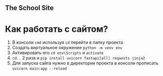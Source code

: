 ## The School Site
# Как работать с сайтом?
1. В консоли ```cmd``` используя ```cd``` перейти в папку проекта
2. Создать виртуальное окружение ```python -m venv env```
3. Активировать его ```cd env\Scripts``` и ```activate```
4. ```cd..``` 2 раза и ```pip install uvicorn fastapi[all] requests jinja2```
5. Для запуска сайта нужно в директории проекта в консоли прописать ```uvicorn main:app --reload```
